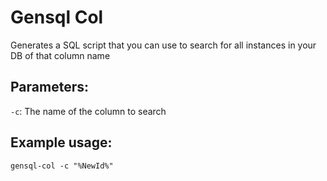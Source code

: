 # Gensql Col
Generates a SQL script that you can use to search for all instances in your DB of that column name

## Parameters:
`-c`: The name of the column to search

## Example usage:
```
gensql-col -c "%NewId%"
```
